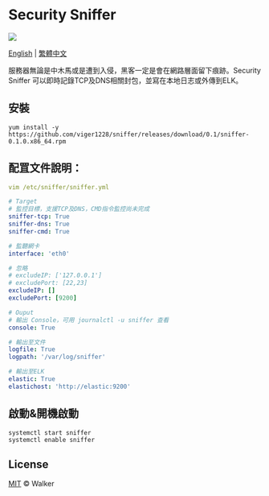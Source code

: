 # Security Sniffer

[![](https://img.shields.io/badge/powered%20by-walker-brightgreen.svg?style=flat-square)](https://github.com/viger1228) 

[English](https://github.com/viger1228/sniffer/blob/master/README.md) | [繁體中文](https://github.com/viger1228/sniffer/blob/master/README.zh-tw.md)

服務器無論是中木馬或是遭到入侵，黑客一定是會在網路層面留下痕跡。Security Sniffer 可以即時記錄TCP及DNS相關封包，並寫在本地日志或外傳到ELK。

## 安裝

```shell
yum install -y https://github.com/viger1228/sniffer/releases/download/0.1/sniffer-0.1.0.x86_64.rpm
```

## 配罝文件說明：

```yaml
vim /etc/sniffer/sniffer.yml

# Target
# 監控目標，支援TCP及DNS，CMD指令監控尚未完成
sniffer-tcp: True
sniffer-dns: True
sniffer-cmd: True

# 監聽網卡
interface: 'eth0'

# 忽略
# excludeIP: ['127.0.0.1']
# excludePort: [22,23]
excludeIP: []
excludePort: [9200]

# Ouput
# 輸出 Console，可用 journalctl -u sniffer 查看
console: True

# 輸出至文件
logfile: True
logpath: '/var/log/sniffer'

# 輸出至ELK
elastic: True
elastichost: 'http://elastic:9200'
```

## 啟動&開機啟動

```shell
systemctl start sniffer
systemctl enable sniffer
```

## License

 [MIT](https://github.com/viger1228/nginx-waf/blob/master/LICENSE) © Walker

